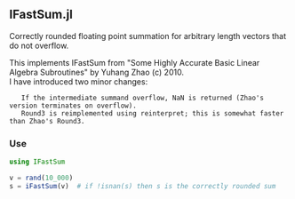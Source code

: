 ## IFastSum.jl
Correctly rounded floating point summation for arbitrary length vectors that do not overflow.  

This implements IFastSum from "Some Highly Accurate Basic Linear Algebra Subroutines" by Yuhang Zhao (c) 2010.  
I have introduced two minor changes:  

       If the intermediate summand overflow, NaN is returned (Zhao's version terminates on overflow).  
       Round3 is reimplemented using reinterpret; this is somewhat faster than Zhao's Round3.  

### Use
```julia
using IFastSum

v = rand(10_000)
s = iFastSum(v)  # if !isnan(s) then s is the correctly rounded sum

```
